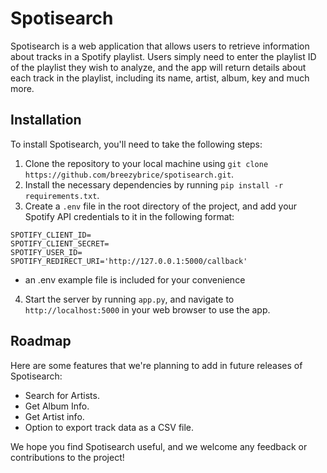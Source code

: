 # Spotisearch

Spotisearch is a web application that allows users to retrieve information about tracks in a Spotify playlist. Users simply need to enter the playlist ID of the playlist they wish to analyze, and the app will return details about each track in the playlist, including its name, artist, album, key and much more.

## Installation

To install Spotisearch, you'll need to take the following steps:

1. Clone the repository to your local machine using `git clone https://github.com/breezybrice/spotisearch.git`.
2. Install the necessary dependencies by running `pip install -r requirements.txt`.
3. Create a `.env` file in the root directory of the project, and add your Spotify API credentials to it in the following format:

```
SPOTIFY_CLIENT_ID=
SPOTIFY_CLIENT_SECRET=
SPOTIFY_USER_ID=
SPOTIFY_REDIRECT_URI='http://127.0.0.1:5000/callback'
```
* an .env example file is included for your convenience

4. Start the server by running `app.py`, and navigate to `http://localhost:5000` in your web browser to use the app.

## Roadmap

Here are some features that we're planning to add in future releases of Spotisearch:

- Search for Artists.
- Get Album Info.
- Get Artist info.
- Option to export track data as a CSV file.



We hope you find Spotisearch useful, and we welcome any feedback or contributions to the project!
